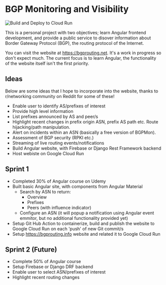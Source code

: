 # BGP Monitoring and Visibility

![Build and Deploy to Cloud Run](https://github.com/pmoorey/bgp-visibility/workflows/Build%20and%20Deploy%20to%20Cloud%20Run/badge.svg?branch=master)

This is a personal project with two objectives; learn Angular frontend development, and provide a public service to disover information about Border Gateway Protocol (BGP), the routing protocol of the Internet. 

You can visit the website at https://bgprouting.net.  It's a work in progress so don't expect much.  The current focus is to learn Angular, the functionality of the website itself isn't the first priority.

## Ideas

Below are some ideas that I hope to incorporate into the website, thanks to r/networking community on Reddit for some of these!

- Enable user to identify AS/prefixes of interest
- Provide high level information
- List prefixes announced by AS and peer/s
- Highlight recent changes in prefix origin ASN, prefix AS path etc.  Route hijacking/path manipulation.
- Alert on incidents within an ASN (basically a free version of BGPMon).  
- Assessment of BGP security (RPKI etc.)
- Streaming of live routing events/notifications
- Build Angular website, with Firebase or Django Rest Framework backend
- Host webiste on Google Cloud Run

## Sprint 1
- Completed 30% of Angular course on Udemy
- Built basic Angular site, with components from Angular Material
  - Search by ASN to return:
    - Overview
    - Prefixes
    - Peers (with influence indicator)
  - Configure an ASN (it will popup a notification using Angular event emmitor, but no additional functionality provided yet)
- Setup Git Hub Action to containerize, build and publish the website to Google Cloud Run on each 'push' of new Git commit/s
- Setup https://bgprouting.info website and related it to Google Cloud Run

## Sprint 2 (Future)
- Complete 50% of Angular course
- Setup Firebase or Django DRF backend
- Enable user to select ASN/prefixes of interest
- Highlight recent routing changes
